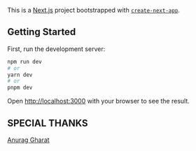 This is a [Next.js](https://nextjs.org/) project bootstrapped with [`create-next-app`](https://github.com/vercel/next.js/tree/canary/packages/create-next-app).

## Getting Started

First, run the development server:

```bash
npm run dev
# or
yarn dev
# or
pnpm dev
```

Open [http://localhost:3000](http://localhost:3000) with your browser to see the result.

SPECIAL THANKS
--------------
[Anurag Gharat](https://dev.to/anuraggharat/how-to-create-a-blog-using-nextjs-and-markdown-3j9o)